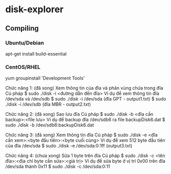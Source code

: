 # disk-explorer

## Compiling

### Ubuntu/Debian

  apt-get install build-essential
  
### CentOS/RHEL

  yum groupinstall 'Development Tools'

Chức năng 1: (đã xong) Xem thông tin của đĩa và phân vùng chứa trong đĩa
Cú pháp
$ sudo ./disk -i <đường dẫn đến đĩa>
Ví dụ để xem thông tin đĩa /dev/sda và /dev/sdb
$ sudo ./disk -i /dev/sda (đĩa GPT - output1.txt)
$ sudo ./disk -i /dev/sdb (đĩa MBR - output2.txt)

Chức năng 2: (đã xong) Sao lưu đĩa
Cú pháp
$ sudo ./disk -b <đĩa cần backup>:<file lưu>
Ví dụ để backup đĩa /dev/sdb6 ra file backupDisk6.dat
$ sudo ./disk -b /dev/sdb6:backupDisk6.dat

Chức năng 3: (đã xong) Xem thông tin đĩa
Cú pháp
$ sudo ./disk -e <đĩa cần xem>:<byte đầu tiên>:<byte cuối cùng>
Ví dụ để xem 512 byte đầu tiên của đĩa /dev/sda
$ sudo ./disk -e /dev/sda:0:1ff (output3.txt)

Chức năng 4: (chưa xong) Sửa 1 byte trên đĩa
Cú pháp
$ sudo ./disk -c <tên đĩa>:<địa chỉ byte cần sửa>:<giá trị>
Ví dụ để sửa byte ở vị trí 0x00 trên đĩa /dev/sda thành 0x11
$ sudo ./disk -c /dev/sda:0:11

